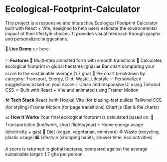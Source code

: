 # Ecological-Footprint-Calculator
This project is a responsive and interactive Ecological Footprint Calculator built with React + Vite, designed to help users estimate the environmental impact of their lifestyle choices. It provides visual feedback through graphs and personalized suggestions.

🔗 <b>Live Demo</b>
👉 <a src="https://parthtripathi21.github.io/Ecological-Footprint-Calculator/">here</a>

✨ <b>Features</b>
🔄 Multi-step animated form with smooth transitions
🧮 Calculates ecological footprint in global hectares (gha)
📊 Bar chart comparing your score to the sustainable average (1.7 gha)
🥧 Pie chart breakdown by category: Transport, Energy, Diet, Waste, Lifestyle
✅ Personalized suggestions based on your score
💡 Clean and responsive UI using Tailwind CSS
⚛️ Built with React + Vite and animated using Framer Motion

🛠 <b>Tech Stack</b>
React (with Hooks)
Vite (for blazing-fast builds)
Tailwind CSS (for styling)
Framer Motion (for page transitions)
Chart.js (Bar & Pie charts)

📊 <b>How It Works</b>
Your final ecological footprint is calculated based on:
🚗 Transportation (km/week, short flights/year)
⚡ Home energy usage (electricity + gas)
🥗 Diet (vegan, vegetarian, omnivore)
♻️ Waste (recycling, plastic usage)
🛍️ Lifestyle (shopping habits, shower time, eco activities)

A score is returned in global hectares, compared against the average sustainable target: 1.7 gha per person.
